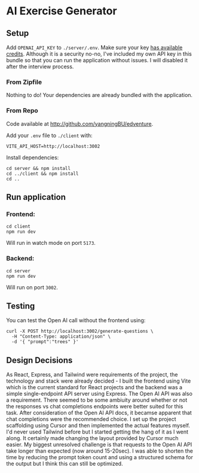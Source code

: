 # AI Exercise Generator
## Setup
Add `OPENAI_API_KEY` to `./server/.env`. Make sure your key [has available credits](https://platform.openai.com/settings/organization/billing/overview). Although it is a security no-no, I've included my own API key in this bundle so that you can run the application without issues. I will disabled it after the interview process.

### From Zipfile
Nothing to do! Your dependencies are already bundled with the application.

### From Repo
Code available at http://github.com/yangningBU/edventure.

Add your `.env` file to `./client` with:
```
VITE_API_HOST=http://localhost:3002
```

Install dependencies:
```
cd server && npm install
cd ../client && npm install
cd ..
```

## Run application
### Frontend:
```
cd client
npm run dev
```
Will run in watch mode on port `5173`.

### Backend:
```
cd server
npm run dev
```
Will run on port `3002`.

## Testing
You can test the Open AI call without the frontend using:
```
curl -X POST http://localhost:3002/generate-questions \
  -H "Content-Type: application/json" \
  -d '{ "prompt":"trees" }'
```

## Design Decisions
As React, Express, and Tailwind were requirements of the project, the technology and stack were already decided - I built the frontend using Vite which is the current standard for React projects and the backend was a simple single-endpoint API server using Express. The Open AI API was also a requirement. There seemed to be some ambiuity around whether or not the responses vs chat completions endpoints were better suited for this task. After consideration of the Open AI API docs, it becamse apparent that chat completions were the recommended choice. I set up the project scaffolding using Cursor and then implemented the actual features myself. I'd never used Tailwind before but I started getting the hang of it as I went along. It certainly made changing the layout provided by Cursor much easier. My biggest unresolved challenge is that requests to the Open AI API take longer than expected (now around 15-20sec). I was able to shorten the time by reducing the prompt token count and using a structured schema for the output but I think this can still be optimized.
